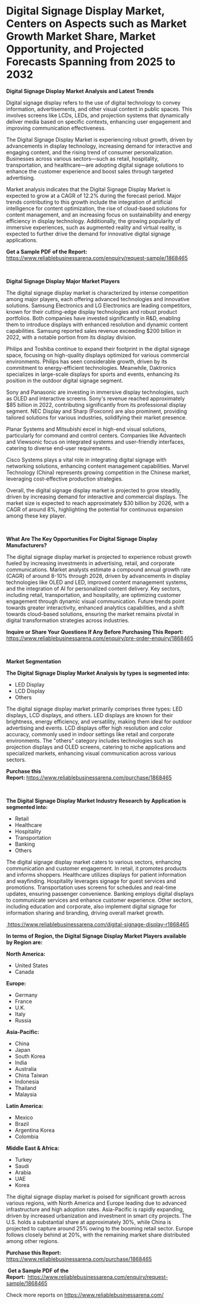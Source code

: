 <p><h1>Digital Signage Display Market, Centers on Aspects such as Market Growth Market Share, Market Opportunity, and Projected Forecasts Spanning from 2025 to 2032</h1></p><p><strong>Digital Signage Display Market Analysis and Latest Trends</strong></p>
<p><p>Digital signage display refers to the use of digital technology to convey information, advertisements, and other visual content in public spaces. This involves screens like LCDs, LEDs, and projection systems that dynamically deliver media based on specific contexts, enhancing user engagement and improving communication effectiveness. </p><p>The Digital Signage Display Market is experiencing robust growth, driven by advancements in display technology, increasing demand for interactive and engaging content, and the rising trend of consumer personalization. Businesses across various sectors—such as retail, hospitality, transportation, and healthcare—are adopting digital signage solutions to enhance the customer experience and boost sales through targeted advertising.</p><p>Market analysis indicates that the Digital Signage Display Market is expected to grow at a CAGR of 12.2% during the forecast period. Major trends contributing to this growth include the integration of artificial intelligence for content optimization, the rise of cloud-based solutions for content management, and an increasing focus on sustainability and energy efficiency in display technology. Additionally, the growing popularity of immersive experiences, such as augmented reality and virtual reality, is expected to further drive the demand for innovative digital signage applications.</p></p>
<p><strong>Get a Sample PDF of the Report:&nbsp;</strong> <a href="https://www.reliablebusinessarena.com/enquiry/request-sample/1868465?utm_campaign=3270&utm_medium=2&utm_source=Github&utm_content=ia&utm_term=06042025&utm_id=digital-signage-display">https://www.reliablebusinessarena.com/enquiry/request-sample/1868465</a></p>
<p>&nbsp;</p>
<p><strong>Digital Signage Display Major Market Players</strong></p>
<p><p>The digital signage display market is characterized by intense competition among major players, each offering advanced technologies and innovative solutions. Samsung Electronics and LG Electronics are leading competitors, known for their cutting-edge display technologies and robust product portfolios. Both companies have invested significantly in R&D, enabling them to introduce displays with enhanced resolution and dynamic content capabilities. Samsung reported sales revenue exceeding $200 billion in 2022, with a notable portion from its display division.</p><p>Philips and Toshiba continue to expand their footprint in the digital signage space, focusing on high-quality displays optimized for various commercial environments. Philips has seen considerable growth, driven by its commitment to energy-efficient technologies. Meanwhile, Daktronics specializes in large-scale displays for sports and events, enhancing its position in the outdoor digital signage segment.</p><p>Sony and Panasonic are investing in immersive display technologies, such as OLED and interactive screens. Sony's revenue reached approximately $85 billion in 2022, contributing significantly from its professional display segment. NEC Display and Sharp (Foxconn) are also prominent, providing tailored solutions for various industries, solidifying their market presence.</p><p>Planar Systems and Mitsubishi excel in high-end visual solutions, particularly for command and control centers. Companies like Advantech and Viewsonic focus on integrated systems and user-friendly interfaces, catering to diverse end-user requirements.</p><p>Cisco Systems plays a vital role in integrating digital signage with networking solutions, enhancing content management capabilities. Marvel Technology (China) represents growing competition in the Chinese market, leveraging cost-effective production strategies.</p><p>Overall, the digital signage display market is projected to grow steadily, driven by increasing demand for interactive and commercial displays. The market size is expected to reach approximately $30 billion by 2026, with a CAGR of around 8%, highlighting the potential for continuous expansion among these key player.</p></p>
<p>&nbsp;</p>
<p><strong>What Are The Key Opportunities For Digital Signage Display Manufacturers?</strong></p>
<p><p>The digital signage display market is projected to experience robust growth fueled by increasing investments in advertising, retail, and corporate communications. Market analysts estimate a compound annual growth rate (CAGR) of around 8-10% through 2028, driven by advancements in display technologies like OLED and LED, improved content management systems, and the integration of AI for personalized content delivery. Key sectors, including retail, transportation, and hospitality, are optimizing customer engagement through dynamic visual communication. Future trends point towards greater interactivity, enhanced analytics capabilities, and a shift towards cloud-based solutions, ensuring the market remains pivotal in digital transformation strategies across industries.</p></p>
<p><strong>Inquire or Share Your Questions If Any Before Purchasing This Report:</strong> <a href="https://www.reliablebusinessarena.com/enquiry/pre-order-enquiry/1868465?utm_campaign=3270&utm_medium=2&utm_source=Github&utm_content=ia&utm_term=06042025&utm_id=digital-signage-display">https://www.reliablebusinessarena.com/enquiry/pre-order-enquiry/1868465</a></p>
<p>&nbsp;</p>
<p><strong>Market Segmentation</strong></p>
<p><strong>The Digital Signage Display Market Analysis by types is segmented into:</strong></p>
<p><ul><li>LED Display</li><li>LCD Display</li><li>Others</li></ul></p>
<p><p>The digital signage display market primarily comprises three types: LED displays, LCD displays, and others. LED displays are known for their brightness, energy efficiency, and versatility, making them ideal for outdoor advertising and events. LCD displays offer high resolution and color accuracy, commonly used in indoor settings like retail and corporate environments. The "others" category includes technologies such as projection displays and OLED screens, catering to niche applications and specialized markets, enhancing visual communication across various sectors.</p></p>
<p><strong>Purchase this Report:&nbsp;</strong><a href="https://www.reliablebusinessarena.com/purchase/1868465?utm_campaign=3270&utm_medium=2&utm_source=Github&utm_content=ia&utm_term=06042025&utm_id=digital-signage-display">https://www.reliablebusinessarena.com/purchase/1868465</a></p>
<p>&nbsp;</p>
<p><strong>The Digital Signage Display Market Industry Research by Application is segmented into:</strong></p>
<p><ul><li>Retail</li><li>Healthcare</li><li>Hospitality</li><li>Transportation</li><li>Banking</li><li>Others</li></ul></p>
<p><p>The digital signage display market caters to various sectors, enhancing communication and customer engagement. In retail, it promotes products and informs shoppers. Healthcare utilizes displays for patient information and wayfinding. Hospitality leverages signage for guest services and promotions. Transportation uses screens for schedules and real-time updates, ensuring passenger convenience. Banking employs digital displays to communicate services and enhance customer experience. Other sectors, including education and corporate, also implement digital signage for information sharing and branding, driving overall market growth.</p></p>
<p><a href="https://www.reliablebusinessarena.com/digital-signage-display-r1868465?utm_campaign=3270&utm_medium=2&utm_source=Github&utm_content=ia&utm_term=06042025&utm_id=digital-signage-display">&nbsp;https://www.reliablebusinessarena.com/digital-signage-display-r1868465</a></p>
<p><strong>In terms of Region, the Digital Signage Display Market Players available by Region are:</strong></p>
<p>
    <p> <strong> North America: </strong>
        <ul>
            <li>United States</li>
            <li>Canada</li>
        </ul>
        </p> 
    <p> <strong> Europe: </strong>
        <ul>
            <li>Germany</li>
            <li>France</li>
            <li>U.K.</li>
            <li>Italy</li>
            <li>Russia</li>
        </ul>
        </p> 
    <p> <strong> Asia-Pacific: </strong>
        <ul>
            <li>China</li>
            <li>Japan</li>
            <li>South Korea</li>
            <li>India</li>
            <li>Australia</li>
            <li>China Taiwan</li>
            <li>Indonesia</li>
            <li>Thailand</li>
            <li>Malaysia</li>
        </ul>
        </p> 
    <p> <strong> Latin America: </strong>
        <ul>
            <li>Mexico</li>
            <li>Brazil</li>
            <li>Argentina Korea</li>
            <li>Colombia</li>
        </ul>
        </p> 
    <p> <strong> Middle East & Africa: </strong>
        <ul>
            <li>Turkey</li>
            <li>Saudi</li>
            <li>Arabia</li>
            <li>UAE</li>
            <li>Korea</li>
        </ul>
    </p>
    </p>
<p><p>The digital signage display market is poised for significant growth across various regions, with North America and Europe leading due to advanced infrastructure and high adoption rates. Asia-Pacific is rapidly expanding, driven by increased urbanization and investment in smart city projects. The U.S. holds a substantial share at approximately 30%, while China is projected to capture around 25% owing to the booming retail sector. Europe follows closely behind at 20%, with the remaining market share distributed among other regions.</p></p>
<p><strong>Purchase this Report: </strong><a href="https://www.reliablebusinessarena.com/purchase/1868465?utm_campaign=3270&utm_medium=2&utm_source=Github&utm_content=ia&utm_term=06042025&utm_id=digital-signage-display">https://www.reliablebusinessarena.com/purchase/1868465</a></p>
<p>&nbsp;<strong>Get a Sample PDF of the Report:&nbsp;&nbsp;</strong><a href="https://www.reliablebusinessarena.com/enquiry/request-sample/1868465?utm_campaign=3270&utm_medium=2&utm_source=Github&utm_content=ia&utm_term=06042025&utm_id=digital-signage-display">https://www.reliablebusinessarena.com/enquiry/request-sample/1868465</a></p>
<p><strong></strong></p>
<p>Check more reports on <a href="https://www.reliablebusinessarena.com/?utm_campaign=3270&utm_medium=2&utm_source=Github&utm_content=ia&utm_term=06042025&utm_id=digital-signage-display">https://www.reliablebusinessarena.com/</a></p>